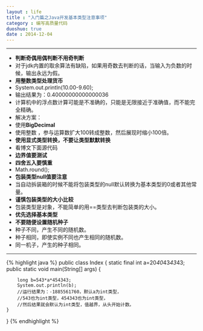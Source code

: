 ```yaml
---
layout : life
title : "入门篇之Java开发基本类型注意事项"
category : 编写高质量代码
duoshuo: true
date : 2014-12-04
---
```


--------------------

* **判断奇偶用偶判断不用奇判断**
 * 对于jdk内置的取余算法有缺陷，如果用奇数去判断的话，当输入为负数的时候，输出永远为假。
* **用整数类型处理货币**
 * System.out.println(10.00-9.60);
 * 输出结果为：0.40000000000000036
 * 计算机中的浮点数计算可能是不准确的，只能是无限接近于准确值，而不能完全精确。
 * 解决方案：
  * 使用**BigDecimal**
  * 使用整数 ，参与运算数扩大100转成整数，然后展现时缩小100倍。
* **使用显式类型转换，不要让类型默默转换**
 * 看博文下面源代码
* **边界值要测试**
* **四舍五入要慎重**
 * Math.round();
* **包装类型null值要注意**
 * 当自动拆装箱的时候不能将包装类型的null默认转换为基本类型的0或者其他常量。
* **谨慎包装类型的大小比较**
 * 包装类型是对象，不能简单的用==类型去判断包装类的大小。
* **优先选择基本类型**
* **不要随便设置随机种子**
 * 种子不同，产生不同的随机数。
 * 种子相同，即使实例不同也产生相同的随机数。
 * 同一机子，产生的种子相同。

-----------------------------

{% highlight java %} 
public class Index {
	static final int a=20*40*43*43*43;
	public static void main(String[] args) {
		
		long b=543*a*454343;
		System.out.println(b);
		//运行结果为：-1885561760，默认a为int类型，
		//543也为int类型，454343也为int类型，
		//然后结果就会默认为int类型，值越界，从头开始计数。
	}
}
{% endhighlight %}